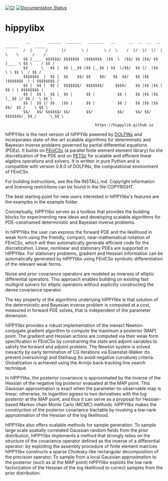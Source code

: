 [![CI](https://github.com/hippylib/hippylibx/actions/workflows/CI_testing.yml/badge.svg)](https://github.com/hippylib/hippylibx/actions/workflows/CI_testing.yml)
[![Documentation Status](https://readthedocs.org/projects/hippylibx/badge/?version=latest)](https://hippylibx.readthedocs.io/en/latest/?badge=latest)
# hippylibx
```
         __        ______  _______   _______   __      __  __  __  __     ______       _____  
        /  |      /      |/       \ /       \ /  \    /  |/  |/  |/  |    \    \      /    /     
        $$ |____  $$$$$$/ $$$$$$$  |$$$$$$$  |$$  \  /$$/ $$ |$$/ $$ |____ \ $$ \    / $$ /   
        $$      \   $$ |  $$ |__$$ |$$ |__$$ | $$  \/$$/  $$ |/  |$$      \ \ $$ \  / $$ /    
        $$$$$$$  |  $$ |  $$    $$/ $$    $$/   $$  $$/   $$ |$$ |$$$$$$$  | | $$$$$$$$ /     
        $$ |  $$ |  $$ |  $$$$$$$/  $$$$$$$/     $$$$/    $$ |$$ |$$ |  $$ | | $$$$$$$$ |     
        $$ |  $$ | _$$ |_ $$ |      $$ |          $$ |    $$ |$$ |$$ |__$$ |/ $$ /  \ $$ \    
        $$ |  $$ |/ $$   |$$ |      $$ |          $$ |    $$ |$$ |$$    $$/  $$ /    \ $$ \   
        $$/   $$/ $$$$$$/ $$/       $$/           $$/     $$/ $$/ $$$$$$$/_ $$_/      \_$$_\  

```
```
                                        https://hippylib.github.io
```

hIPPYlibx is the next version of hIPPYlib powered by [DOLFINx](https://github.com/FEniCS/dolfinx) and incorporates state-of-the-art scalable algorithms for deterministic and Bayesian inverse problems governed by partial differential equations (PDEs). It builds on [FEniCSx](https://fenicsproject.org/) (a parallel finite element element library) for the discretization of the PDE and on [PETSc](https://petsc.org/release/) for scalable and efficient linear algebra operations and solvers. It is written in pure Python and is compatible with version 0.8.0 of DOLFINx, the computational environment of FEniCSx.

For building instructions, see the file INSTALL.md. Copyright information and licensing restrictions can be found in the file COPYRIGHT.

The best starting point for new users interested in hIPPYlibx's features are the examples in the example folder.

Conceptually, hIPPYlibx serves as a toolbox that provides the building blocks for experimenting new ideas and developing scalable algorithms for PDE-constrained deterministic and Bayesian inverse problems.

In hIPPYlibx the user can express the forward PDE and the likelihood in weak form using the friendly, compact, near-mathematical notation of FEniCSx, which will then automatically generate efficient code for the discretization. Linear, nonlinear and stationary PDEs are supported in hIPPYlibx. For stationary problems, gradient and Hessian information can be automatically generated by hIPPYlibx using FEniCSx symbolic differentiation of the relevant weak forms.

Noise and prior covariance operators are modeled as inverses of elliptic differential operators. This approach enables building on existing fast multigrid solvers for elliptic operators without explicitly constructing the dense covariance operator.

The key property of the algorithms underlying hIPPYlibx is that solution of the deterministic and Bayesian inverse problem is computed at a cost, measured in forward PDE solves, that is independent of the parameter dimension.

hIPPYlibx provides a robust implementation of the inexact Newton-conjugate gradient algorithm to compute the maximum a posterior (MAP) point. The gradient and Hessian actions are computed via their weak form specification in FEniCSx by constraining the state and adjoint variables to satisfy the forward and adjoint problem. The Newton system is solved inexactly by early termination of CG iterations via Eisenstat-Walker (to prevent oversolving) and Steihaug (to avoid negative curvature) criteria. Globalization is achieved using the Armijo back-tracking line search technique.

In hIPPYlibx, the posterior covariance is approximated by the inverse of the Hessian of the negative log posterior evaluated at the MAP point. This Gaussian approximation is exact when the parameter-to-observable map is linear; otherwise, its logarithm agrees to two derivatives with the log posterior at the MAP point, and thus it can serve as a proposal for Hessian-based Markov chain Monte Carlo (MCMC) methods. hIPPYlibx makes the construction of the posterior covariance tractable by invoking a low-rank approximation of the Hessian of the log likelihood.

hIPPYlibx also offers scalable methods for sample generation. To sample large scale spatially correlated Gaussian random fields from the prior distribution, hIPPYlibx implements a method that strongly relies on the structure of the covariance operator defined as the inverse of a differential operator: by exploiting the assembly procedure of finite element matrices hIPPYlibx constructs a sparse Cholesky-like rectangular decomposition of the precision operator. To sample from a local Gaussian approximation to the posterior (such as at the MAP point) hIPPYlibx exploits the low rank factorization of the Hessian of the log likelihood to correct samples from the prior distribution.
